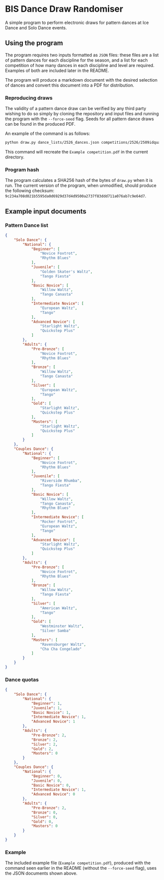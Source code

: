 # BIS Dance Draw Randomiser

A simple program to perform electronic draws for pattern dances at Ice Dance and Solo Dance events.

## Using the program

The program requires two inputs formatted as `JSON` files: these files are a list of pattern dances for each discipline for the season, and a list for each competition of how many dances in each discipline and level are required. Examples of both are included later in the README.

The program will produce a markdown document with the desired selection of dances and convert this document into a PDF for distribution.

### Reproducing draws

The validity of a pattern dance draw can be verified by any third party wishing to do so simply by cloning the repository and input files and running the program with the `--force-seed` flag. Seeds for all pattern dance draws can be found in the produced PDF.

An example of the command is as follows:

```bash
python draw.py dance_lists/2526_dances.json competitions/2526/2509idqual_idadults.json . "Example competition" --force-seed 3732986713469
```

This command will recreate the `Example competition.pdf` in the current directory.

### Program hash

The program calculates a SHA256 hash of the bytes of `draw.py` when it is run. The current version of the program, when unmodified, should produce the following checksum: `9c234a708d021b5595da0d6929d37d4d9500a2737f83ddd711a076ab7c9e64d7`.

## Example input documents
### Pattern Dance list

```json
{
    "Solo Dance": {
        "National": {
            "Beginner": [
                "Novice Foxtrot",
                "Rhythm Blues"
            ],
            "Juvenile": [
                "Golden Skater's Waltz",
                "Tango Fiesta"
            ],
            "Basic Novice": [
                "Willow Waltz",
                "Tango Canasta"
            ],
            "Intermediate Novice": [
                "European Waltz",
                "Tango"
            ],
            "Advanced Novice": [
                "Starlight Waltz",
                "Quickstep Plus"
            ]
        },
        "Adults": {
            "Pre-Bronze": [
                "Novice Foxtrot",
                "Rhythm Blues"
            ],
            "Bronze": [
                "Willow Waltz",
                "Tango Canasta"
            ],
            "Silver": [
                "European Waltz",
                "Tango"
            ],
            "Gold": [
                "Starlight Waltz",
                "Quickstep Plus"
            ],
            "Masters": [
                "Starlight Waltz",
                "Quickstep Plus"
            ]
        }
    },
    "Couples Dance": {
        "National": {
            "Beginner": [
                "Novice Foxtrot",
                "Rhythm Blues"
            ],
            "Juvenile": [
                "Riverside Rhumba",
                "Tango Fiesta"
            ],
            "Basic Novice": [
                "Willow Waltz",
                "Tango Canasta",
                "Rhythm Blues"
            ],
            "Intermediate Novice": [
                "Rocker Foxtrot",
                "European Waltz",
                "Tango"
            ],
            "Advanced Novice": [
                "Starlight Waltz",
                "Quickstep Plus"
            ]
        },
        "Adults": {
            "Pre-Bronze": [
                "Novice Foxtrot",
                "Rhythm Blues"
            ],
            "Bronze": [
                "Willow Waltz",
                "Tango Fiesta"
            ],
            "Silver": [
                "American Waltz",
                "Tango"
            ],
            "Gold": [
                "Westminster Waltz",
                "Silver Samba"
            ],
            "Masters": [
                "Ravensburger Waltz",
                "Cha Cha Congelado"
            ]
        }
    }
}
```

### Dance quotas

```json
{
    "Solo Dance": {
        "National": {
            "Beginner": 1,
            "Juvenile": 1,
            "Basic Novice": 1,
            "Intermediate Novice": 1,
            "Advanced Novice": 1
        },
        "Adults": {
            "Pre-Bronze": 2,
            "Bronze": 2,
            "Silver": 2,
            "Gold": 2,
            "Masters": 0
        }
    },
    "Couples Dance": {
        "National": {
            "Beginner": 0,
            "Juvenile": 0,
            "Basic Novice": 0,
            "Intermediate Novice": 1,
            "Advanced Novice": 0
        },
        "Adults": {
            "Pre-Bronze": 2,
            "Bronze": 0,
            "Silver": 0,
            "Gold": 0,
            "Masters": 0
        }
    }
}
```

### Example

The included example file (`Example competition.pdf`), produced with the command seen earlier in the README (without the `--force-seed` flag), uses the JSON documents shown above.